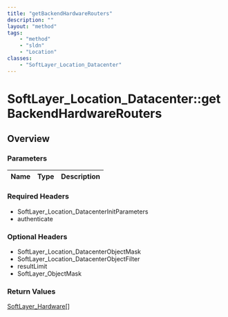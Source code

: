 ```yaml
---
title: "getBackendHardwareRouters"
description: ""
layout: "method"
tags:
    - "method"
    - "sldn"
    - "Location"
classes:
    - "SoftLayer_Location_Datacenter"
---
```

# SoftLayer_Location_Datacenter::getBackendHardwareRouters
## Overview 


### Parameters 
|Name | Type | Description |
| --- | --- | --- |


### Required Headers
* SoftLayer_Location_DatacenterInitParameters
* authenticate

### Optional Headers
* SoftLayer_Location_DatacenterObjectMask
* SoftLayer_Location_DatacenterObjectFilter
* resultLimit
* SoftLayer_ObjectMask

### Return Values
<a href='/reference/datatypes/SoftLayer_Hardware'>SoftLayer_Hardware[] </a>
